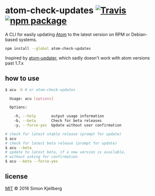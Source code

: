 # atom-check-updates [![Travis][build-badge]][build] [![npm package][npm-badge]][npm]

A CLI for easily updating [Atom][atom] to the latest version
on RPM or Debian-based systems.

```sh
npm install --global atom-check-updates
```

Inspired by [atom-updater][atom-updater], which sadly doesn't work with atom
versions past 1.7.x

## how to use
```sh
$ acu -h # or atom-check-updates

  Usage: acu [options]

  Options:

    -h, --help       output usage information
    -b, --beta       Check for beta releases
    -y, --force-yes  Update without user confirmation

# check for latest stable release (prompt for update)
$ acu
# check for latest beta release (prompt for update)
$ acu --beta
# update to latest beta, if a new version is available,
# without asking for confirmation
$ acu --beta --force-yes
```
## license
[MIT][license] © 2016 Simon Kjellberg


[atom-updater]: https://github.com/mehcode/atom-updater
[atom]: https://atom.io
[license]: ./LICENSE
[build-badge]: https://img.shields.io/travis/simonkberg/atom-check-updates/master.svg?style=flat-square
[build]: https://travis-ci.org/simonkberg/atom-check-updates
[npm-badge]: https://img.shields.io/npm/v/atom-check-updates.svg?style=flat-square
[npm]: https://www.npmjs.org/package/atom-check-updates
